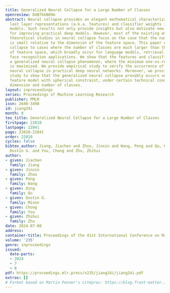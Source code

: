 ```yaml
---
title: Generalized Neural Collapse for a Large Number of Classes
openreview: D4B7kkB89m
abstract: Neural collapse provides an elegant mathematical characterization of learned
  last layer representations (a.k.a. features) and classifier weights in deep classification
  models. Such results not only provide insights but also motivate new techniques
  for improving practical deep models. However, most of the existing empirical and
  theoretical studies in neural collapse focus on the case that the number of classes
  is small relative to the dimension of the feature space. This paper extends neural
  collapse to cases where the number of classes are much larger than the dimension
  of feature space, which broadly occur for language models, retrieval systems, and
  face recognition applications. We show that the features and classifier exhibit
  a generalized neural collapse phenomenon, where the minimum one-vs-rest margins
  is maximized. We provide empirical study to verify the occurrence of generalized
  neural collapse in practical deep neural networks. Moreover, we provide theoretical
  study to show that the generalized neural collapse provably occurs under unconstrained
  feature model with spherical constraint, under certain technical conditions on feature
  dimension and number of classes.
layout: inproceedings
series: Proceedings of Machine Learning Research
publisher: PMLR
issn: 2640-3498
id: jiang24i
month: 0
tex_title: Generalized Neural Collapse for a Large Number of Classes
firstpage: 22010
lastpage: 22041
page: 22010-22041
order: 22010
cycles: false
bibtex_author: Jiang, Jiachen and Zhou, Jinxin and Wang, Peng and Qu, Qing and Mixon,
  Dustin G. and You, Chong and Zhu, Zhihui
author:
- given: Jiachen
  family: Jiang
- given: Jinxin
  family: Zhou
- given: Peng
  family: Wang
- given: Qing
  family: Qu
- given: Dustin G.
  family: Mixon
- given: Chong
  family: You
- given: Zhihui
  family: Zhu
date: 2024-07-08
address:
container-title: Proceedings of the 41st International Conference on Machine Learning
volume: '235'
genre: inproceedings
issued:
  date-parts:
  - 2024
  - 7
  - 8
pdf: https://proceedings.mlr.press/v235/jiang24i/jiang24i.pdf
extras: []
# Format based on Martin Fenner's citeproc: https://blog.front-matter.io/posts/citeproc-yaml-for-bibliographies/
---
```

